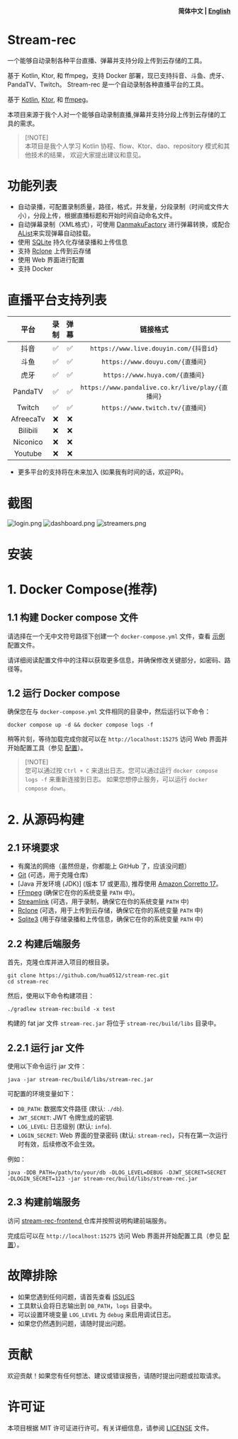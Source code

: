 ﻿<h4 align="right">
  <strong>简体中文</strong> | <a href="https://github.com/hua0512/stream-rec/blob/main/README.md">English</a>
</h4>

# Stream-rec

一个能够自动录制各种平台直播、弹幕并支持分段上传到云存储的工具。

基于 Kotlin, Ktor, 和 ffmpeg，支持 Docker 部署，现已支持抖音、斗鱼、虎牙、PandaTV、Twitch。
Stream-rec 是一个自动录制各种直播平台的工具。

基于 [Kotlin](https://kotlinlang.org/), [Ktor](https://ktor.io/), 和 [ffmpeg](https://ffmpeg.org/)。

本项目来源于我个人对一个能够自动录制直播,弹幕并支持分段上传到云存储的工具的需求。

> [!NOTE]\
> 本项目是我个人学习 Kotlin 协程、flow、Ktor、dao、repository 模式和其他技术的结果， 欢迎大家提出建议和意见。

# 功能列表

- 自动录播，可配置录制质量，路径，格式，并发量，分段录制（时间或文件大小），分段上传，根据直播标题和开始时间自动命名文件。
- 自动弹幕录制（XML格式），可使用 [DanmakuFactory](https://github.com/hihkm/DanmakuFactory) 进行弹幕转换，或配合[AList](https://alist.nn.ci/zh/)来实现弹幕自动挂载。
- 使用 [SQLite](https://www.sqlite.org/index.html) 持久化存储录播和上传信息
- 支持 [Rclone](https://rclone.org/) 上传到云存储
- 使用 Web 界面进行配置
- 支持 Docker

# 直播平台支持列表

|    平台     | 录制 | 弹幕 |                     链接格式                      |
|:---------:|:--:|:--:|:---------------------------------------------:|
|    抖音     | ✅  | ✅  |     `https://www.live.douyin.com/{抖音id}`      |
|    斗鱼     | ✅  | ✅  |         `https://www.douyu.com/{直播间}`         |
|    虎牙     | ✅  | ✅  |         `https://www.huya.com/{直播间}`          |
|  PandaTV  | ✅  | ✅  | `https://www.pandalive.co.kr/live/play/{直播间}` |
|  Twitch   | ✅  | ✅  |         `https://www.twitch.tv/{直播间}`         |
| AfreecaTv | ❌  | ❌  |                                               |
| Bilibili  | ❌  | ❌  |                                               |
| Niconico  | ❌  | ❌  |                                               |
|  Youtube  | ❌  | ❌  |                                               |

- 更多平台的支持将在未来加入 (如果我有时间的话，欢迎PR)。

# 截图

![login.png](images/zh/login.png)
![dashboard.png](images/zh/dashboard.png)
![streamers.png](images/zh/streamers.png)

# 安装

# 1. Docker Compose(推荐)

## 1.1 构建 Docker compose 文件

请选择在一个无中文符号路径下创建一个 `docker-compose.yml` 文件，查看 [示例](example-docker-compose_zh.yml) 配置文件。

请详细阅读配置文件中的注释以获取更多信息，并确保修改关键部分，如密码、路径等。

## 1.2 运行 Docker compose

确保您在与 `docker-compose.yml` 文件相同的目录中，然后运行以下命令：

```shell
docker compose up -d && docker compose logs -f
```

稍等片刻，等待加载完成你就可以在 `http://localhost:15275` 访问 Web 界面并开始配置工具（参见 [配置](Configuration_zh.md)）。

> [!NOTE]\
> 您可以通过按 `Ctrl + C` 来退出日志。您可以通过运行 `docker compose logs -f` 来重新连接到日志。
> 如果您想停止服务，可以运行 `docker compose down`。

# 2. 从源码构建

## 2.1 环境要求

- 有魔法的网络（虽然但是，你都能上 GitHub 了，应该没问题）
- [Git](https://git-scm.com/downloads) (可选，用于克隆仓库)
- [Java 开发环境 (JDK)] (版本 17 或更高),
  推荐使用 [Amazon Corretto 17](https://docs.aws.amazon.com/corretto/latest/corretto-17-ug/downloads-list.html)。
- [FFmpeg](https://ffmpeg.org/download.html) (确保它在你的系统变量 `PATH` 中)。
- [Streamlink](https://streamlink.github.io/install.html) (可选，用于录制，确保它在你的系统变量 `PATH` 中)
- [Rclone](https://rclone.org/downloads/) (可选，用于上传到云存储，确保它在你的系统变量 `PATH` 中)
- [Sqlite3](https://www.sqlite.org/download.html) (用于存储录播和上传信息，确保它在你的系统变量 `PATH` 中)

## 2.2 构建后端服务

首先，克隆仓库并进入项目的根目录。

```shell
git clone https://github.com/hua0512/stream-rec.git
cd stream-rec
```

然后，使用以下命令构建项目：

```shell
./gradlew stream-rec:build -x test
```

构建的 fat jar 文件 `stream-rec.jar` 将位于 `stream-rec/build/libs` 目录中。

## 2.2.1 运行 jar 文件

使用以下命令运行 jar 文件：

```shell
java -jar stream-rec/build/libs/stream-rec.jar
```

可配置的环境变量如下：

- `DB_PATH`: 数据库文件路径 (默认: `./db`).
- `JWT_SECRET`: JWT 令牌生成的密钥.
- `LOG_LEVEL`: 日志级别 (默认: `info`).
- `LOGIN_SECRET`: Web 界面的登录密码 (默认: `stream-rec`)，只有在第一次运行时有效，后续修改不会生效。

例如：

```shell
java -DDB_PATH=/path/to/your/db -DLOG_LEVEL=DEBUG -DJWT_SECRET=SECRET -DLOGIN_SECRET=123 -jar stream-rec/build/libs/stream-rec.jar
```

## 2.3 构建前端服务

访问 [stream-rec-frontend ](https://github.com/hua0512/stream-rec-front) 仓库并按照说明构建前端服务。

完成后可以在 `http://localhost:15275` 访问 Web 界面并开始配置工具（参见 [配置](Configuration_zh.md)）。

# 故障排除

- 如果您遇到任何问题，请首先查看 [ISSUES](https://github.com/hua0512/stream-rec/issues)
- 工具默认会将日志输出到 `DB_PATH`，`logs` 目录中。
- 可以设置环境变量 `LOG_LEVEL` 为 `debug` 来启用调试日志。
- 如果您仍然遇到问题，请随时提出问题。

# 贡献

欢迎贡献！如果您有任何想法、建议或错误报告，请随时提出问题或拉取请求。

# 许可证

本项目根据 MIT 许可证进行许可。有关详细信息，请参阅 [LICENSE](../LICENSE) 文件。

